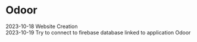 # Odoor
2023-10-18 Website Creation </br>
2023-10-19 Try to connect to firebase database linked to application Odoor
